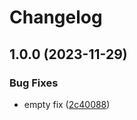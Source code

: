 # Changelog

## 1.0.0 (2023-11-29)


### Bug Fixes

* empty fix ([2c40088](https://github.com/gabrik/release-learning-2/commit/2c40088bc85ae218001d5e4d2e0cab655b42e869))
